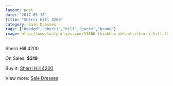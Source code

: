 ```yaml
---
layout: post
date: '2017-05-15'
title: "Sherri Hill 4200"
category: Sale Dresses
tags: ["beaded","sherri","hill","party","brand"]
image: http://www.lustparties.com/13006-thickbox_default/sherri-hill-4200.jpg
---
```

Sherri Hill 4200

On Sales: **$319**
<a href="https://www.lustparties.com/en/sale-dresses/4940-sherri-hill-4200.html"><amp-img layout="responsive" width="600" height="600" src="//www.lustparties.com/13006-thickbox_default/sherri-hill-4200.jpg" alt="Sherri Hill 4200 0" /></a>

Buy it: [Sherri Hill 4200](https://www.lustparties.com/en/sale-dresses/4940-sherri-hill-4200.html "Sherri Hill 4200")

View more: [Sale Dresses](https://www.lustparties.com/en/30-sale-dresses "Sale Dresses")
